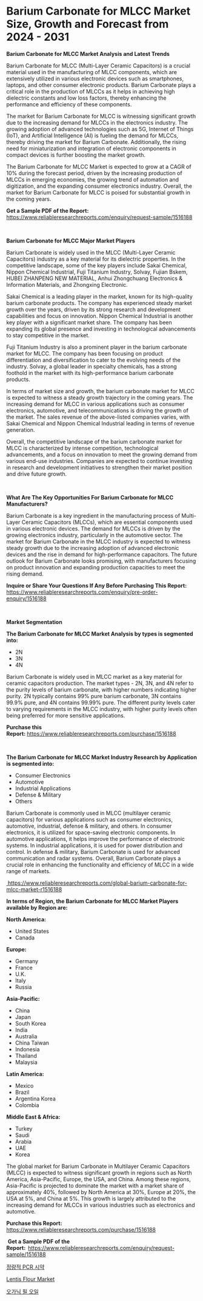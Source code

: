 <p><h1>Barium Carbonate for MLCC Market Size, Growth and Forecast from 2024 - 2031</h1></p><p><strong>Barium Carbonate for MLCC Market Analysis and Latest Trends</strong></p>
<p><p>Barium Carbonate for MLCC (Multi-Layer Ceramic Capacitors) is a crucial material used in the manufacturing of MLCC components, which are extensively utilized in various electronic devices such as smartphones, laptops, and other consumer electronic products. Barium Carbonate plays a critical role in the production of MLCCs as it helps in achieving high dielectric constants and low loss factors, thereby enhancing the performance and efficiency of these components.</p><p>The market for Barium Carbonate for MLCC is witnessing significant growth due to the increasing demand for MLCCs in the electronics industry. The growing adoption of advanced technologies such as 5G, Internet of Things (IoT), and Artificial Intelligence (AI) is fueling the demand for MLCCs, thereby driving the market for Barium Carbonate. Additionally, the rising need for miniaturization and integration of electronic components in compact devices is further boosting the market growth.</p><p>The Barium Carbonate for MLCC Market is expected to grow at a CAGR of 10% during the forecast period, driven by the increasing production of MLCCs in emerging economies, the growing trend of automation and digitization, and the expanding consumer electronics industry. Overall, the market for Barium Carbonate for MLCC is poised for substantial growth in the coming years.</p></p>
<p><strong>Get a Sample PDF of the Report:&nbsp;</strong> <a href="https://www.reliableresearchreports.com/enquiry/request-sample/1516188">https://www.reliableresearchreports.com/enquiry/request-sample/1516188</a></p>
<p>&nbsp;</p>
<p><strong>Barium Carbonate for MLCC Major Market Players</strong></p>
<p><p>Barium Carbonate is widely used in the MLCC (Multi-Layer Ceramic Capacitors) industry as a key material for its dielectric properties. In the competitive landscape, some of the key players include Sakai Chemical, Nippon Chemical Industrial, Fuji Titanium Industry, Solvay, Fujian Bskem, HUBEI ZHANPENG NEW MATERIAL, Anhui Zhongchuang Electronics & Information Materials, and Zhongxing Electronic.</p><p>Sakai Chemical is a leading player in the market, known for its high-quality barium carbonate products. The company has experienced steady market growth over the years, driven by its strong research and development capabilities and focus on innovation. Nippon Chemical Industrial is another key player with a significant market share. The company has been expanding its global presence and investing in technological advancements to stay competitive in the market.</p><p>Fuji Titanium Industry is also a prominent player in the barium carbonate market for MLCC. The company has been focusing on product differentiation and diversification to cater to the evolving needs of the industry. Solvay, a global leader in specialty chemicals, has a strong foothold in the market with its high-performance barium carbonate products.</p><p>In terms of market size and growth, the barium carbonate market for MLCC is expected to witness a steady growth trajectory in the coming years. The increasing demand for MLCC in various applications such as consumer electronics, automotive, and telecommunications is driving the growth of the market. The sales revenue of the above-listed companies varies, with Sakai Chemical and Nippon Chemical Industrial leading in terms of revenue generation.</p><p>Overall, the competitive landscape of the barium carbonate market for MLCC is characterized by intense competition, technological advancements, and a focus on innovation to meet the growing demand from various end-use industries. Companies are expected to continue investing in research and development initiatives to strengthen their market position and drive future growth.</p></p>
<p>&nbsp;</p>
<p><strong>What Are The Key Opportunities For Barium Carbonate for MLCC Manufacturers?</strong></p>
<p><p>Barium Carbonate is a key ingredient in the manufacturing process of Multi-Layer Ceramic Capacitors (MLCCs), which are essential components used in various electronic devices. The demand for MLCCs is driven by the growing electronics industry, particularly in the automotive sector. The market for Barium Carbonate in the MLCC industry is expected to witness steady growth due to the increasing adoption of advanced electronic devices and the rise in demand for high-performance capacitors. The future outlook for Barium Carbonate looks promising, with manufacturers focusing on product innovation and expanding production capacities to meet the rising demand.</p></p>
<p><strong>Inquire or Share Your Questions If Any Before Purchasing This Report:</strong> <a href="https://www.reliableresearchreports.com/enquiry/pre-order-enquiry/1516188">https://www.reliableresearchreports.com/enquiry/pre-order-enquiry/1516188</a></p>
<p>&nbsp;</p>
<p><strong>Market Segmentation</strong></p>
<p><strong>The Barium Carbonate for MLCC Market Analysis by types is segmented into:</strong></p>
<p><ul><li>2N</li><li>3N</li><li>4N</li></ul></p>
<p><p>Barium Carbonate is widely used in MLCC market as a key material for ceramic capacitors production. The market types - 2N, 3N, and 4N refer to the purity levels of barium carbonate, with higher numbers indicating higher purity. 2N typically contains 99% pure barium carbonate, 3N contains 99.9% pure, and 4N contains 99.99% pure. The different purity levels cater to varying requirements in the MLCC industry, with higher purity levels often being preferred for more sensitive applications.</p></p>
<p><strong>Purchase this Report:&nbsp;</strong><a href="https://www.reliableresearchreports.com/purchase/1516188">https://www.reliableresearchreports.com/purchase/1516188</a></p>
<p>&nbsp;</p>
<p><strong>The Barium Carbonate for MLCC Market Industry Research by Application is segmented into:</strong></p>
<p><ul><li>Consumer Electronics</li><li>Automotive</li><li>Industrial Applications</li><li>Defense & Military</li><li>Others</li></ul></p>
<p><p>Barium Carbonate is commonly used in MLCC (multilayer ceramic capacitors) for various applications such as consumer electronics, automotive, industrial, defense & military, and others. In consumer electronics, it is utilized for space-saving electronic components. In automotive applications, it helps improve the performance of electronic systems. In industrial applications, it is used for power distribution and control. In defense & military, Barium Carbonate is used for advanced communication and radar systems. Overall, Barium Carbonate plays a crucial role in enhancing the functionality and efficiency of MLCC in a wide range of markets.</p></p>
<p><a href="https://www.reliableresearchreports.com/global-barium-carbonate-for-mlcc-market-r1516188">&nbsp;https://www.reliableresearchreports.com/global-barium-carbonate-for-mlcc-market-r1516188</a></p>
<p><strong>In terms of Region, the Barium Carbonate for MLCC Market Players available by Region are:</strong></p>
<p>
    <p> <strong> North America: </strong>
        <ul>
            <li>United States</li>
            <li>Canada</li>
        </ul>
        </p> 
    <p> <strong> Europe: </strong>
        <ul>
            <li>Germany</li>
            <li>France</li>
            <li>U.K.</li>
            <li>Italy</li>
            <li>Russia</li>
        </ul>
        </p> 
    <p> <strong> Asia-Pacific: </strong>
        <ul>
            <li>China</li>
            <li>Japan</li>
            <li>South Korea</li>
            <li>India</li>
            <li>Australia</li>
            <li>China Taiwan</li>
            <li>Indonesia</li>
            <li>Thailand</li>
            <li>Malaysia</li>
        </ul>
        </p> 
    <p> <strong> Latin America: </strong>
        <ul>
            <li>Mexico</li>
            <li>Brazil</li>
            <li>Argentina Korea</li>
            <li>Colombia</li>
        </ul>
        </p> 
    <p> <strong> Middle East & Africa: </strong>
        <ul>
            <li>Turkey</li>
            <li>Saudi</li>
            <li>Arabia</li>
            <li>UAE</li>
            <li>Korea</li>
        </ul>
    </p>
    </p>
<p><p>The global market for Barium Carbonate in Multilayer Ceramic Capacitors (MLCC) is expected to witness significant growth in regions such as North America, Asia-Pacific, Europe, the USA, and China. Among these regions, Asia-Pacific is projected to dominate the market with a market share of approximately 40%, followed by North America at 30%, Europe at 20%, the USA at 5%, and China at 5%. This growth is largely attributed to the increasing demand for MLCCs in various industries such as electronics and automotive.</p></p>
<p><strong>Purchase this Report: </strong><a href="https://www.reliableresearchreports.com/purchase/1516188">https://www.reliableresearchreports.com/purchase/1516188</a></p>
<p>&nbsp;<strong>Get a Sample PDF of the Report:&nbsp;&nbsp;</strong><a href="https://www.reliableresearchreports.com/enquiry/request-sample/1516188">https://www.reliableresearchreports.com/enquiry/request-sample/1516188</a></p>
<p><strong></strong></p>
<p><p><a href="https://medium.com/@simeonbode1/%EC%96%91%EC%A0%81-pcr-%EC%8B%9C%EC%95%BD-%EC%8B%9C%EC%9E%A5-%EC%A0%90%EC%9C%A0%EC%9C%A8-%EB%B0%8F-%EC%83%88%EB%A1%9C%EC%9A%B4-%ED%8A%B8%EB%A0%8C%EB%93%9C-%EB%B6%84%EC%84%9D-%EC%A2%85%EB%A5%98-%EC%9D%91%EC%9A%A9-%EC%B5%9C%EC%A2%85-%EC%82%AC%EC%9A%A9%EC%B2%98%EC%97%90-%EB%94%B0%EB%9D%BC-2024%EB%85%84%EB%B6%80%ED%84%B0-2031%EB%85%84%EA%B9%8C%EC%A7%80-%EC%98%88%EC%83%81%EA%B9%8C%EC%A7%80-51fd9ade4414">정량적 PCR 시약</a></p><p><a href="https://issuu.com/reportprime-2/docs/lentis-flour-market-size-2030.pptx">Lentis Flour Market</a></p><p><a href="https://medium.com/@jackiefauhey9089475/%EC%9C%A0%EA%B8%B0%EB%86%8D-%ED%95%84-%EC%98%A4%EC%9D%BC-%EC%8B%9C%EC%9E%A5-%EA%B7%9C%EB%AA%A8-%EB%B0%8F-%EC%A0%90%EC%9C%A0%EC%9C%A8-%EB%B6%84%EC%84%9D-%EC%84%B1%EC%9E%A5-%EC%B6%94%EC%84%B8-%EB%B0%8F-%EC%98%88%EC%B8%A1-2024-2031-13f2a30a3f02">오가닉 필 오일</a></p></p>
